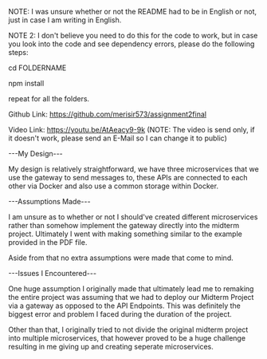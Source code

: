 NOTE: I was unsure whether or not the README had to be in English or not, just in case I am writing in English.

NOTE 2: I don't believe you need to do this for the code to work, but in case you look into the code and see dependency errors, please do the following steps:

cd FOLDERNAME

npm install

repeat for all the folders.


Github Link:
https://github.com/merisir573/assignment2final

Video Link:
https://youtu.be/AtAeacy9-9k (NOTE: The video is send only, if it doesn't work, please send an E-Mail so I can change it to public)

---My Design---

My design is relatively straightforward, we have three microservices that we use the gateway to send messages to, these APIs are connected to each other via Docker and also use a common storage within Docker.

---Assumptions Made---

I am unsure as to whether or not I should've created different microservices rather than somehow implement the gateway directly into the midterm project. Ultimately I went with making something similar to the example provided in the PDF file.

Aside from that no extra assumptions were made that come to mind.

---Issues I Encountered---

One huge assumption I originally made that ultimately lead me to remaking the entire project was assuming that we had to deploy our Midterm Project via a gateway as opposed to the API Endpoints. This was definitely the biggest error and problem I faced during the duration of the project.

Other than that, I originally tried to not divide the original midterm project into multiple microservices, that however proved to be a huge challenge resulting in me giving up and creating seperate microservices.
